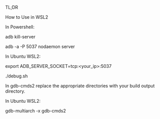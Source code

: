 TL;DR

How to Use in WSL2

In Powershell:

adb kill-server

adb -a -P 5037 nodaemon server

In Ubuntu WSL2:

export ADB_SERVER_SOCKET=tcp:<your_ip>:5037

./debug.sh 

In gdb-cmds2 replace the appropriate directories with your build output directory.

In Ubuntu WSL2:

gdb-multiarch -x gdb-cmds2
